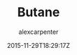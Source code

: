 ---
title: "Butane"
github: https://github.com/alexcarpenter/butane-jekyll-theme
demo: http://alexcarpenter.github.io/butane-jekyll-theme/
author: alexcarpenter

ssg:
  - Jekyll
cms:
  - No Cms
date: 2015-11-29T18:29:17Z
github_branch: gh-pages
description: "Butane Jekyll Theme"
---